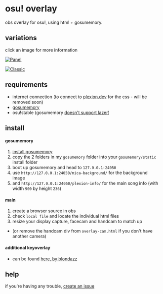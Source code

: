 # osu! overlay

obs overlay for osu!, using html + gosumemory.

## variations
click an image for more information

[![Panel](https://user-images.githubusercontent.com/46572320/173233872-4c7de7af-6c31-4827-be5b-4c6364efd613.png)](gosumemory/p-panel/README.md)

[![Classic](https://user-images.githubusercontent.com/46572320/173234427-006b5365-4ecb-4c53-b031-2fcc6546cbb2.png)](gosumemory/p-classic/README.md)



## requirements

* internet connection (to connect to [plexion.dev](https://plexion.dev) for the css - will be removed soon)
* [gosumemory](https://github.com/l3lackShark/gosumemory)
* osu!stable (gosumemory [doesn't support lazer](https://github.com/l3lackShark/gosumemory/pull/41))

## install

#### gosumemory
1. [install gosumemory](https://github.com/l3lackShark/gosumemory#usage)
2. copy the 2 folders in my `gosumemory` folder into your `gosumemory/static` install folder
3. boot up gosumemory and head to `127.0.0.1:24050`
4. use `http://127.0.0.1:24050/mica-background/` for the background image
5. and `http://127.0.0.1:24050/plexion-info/` for the main song info (with width `900` by height `236`)

#### main
1. create a browser source in obs
2. check `local file` and locate the individual html files
3. resize your display capture, facecam and handcam to match up
* (or remove the handcam div from `overlay-cam.html` if you don't have another camera)

#### additional keyoverlay

* can be found [here, by blondazz](https://github.com/Blondazz/KeyOverlay)

## help

if you're having any trouble, [create an issue](https://github.com/plexiondev/osu-overlay/issues)

